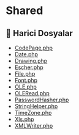 # Shared

<!--Index-->

## 📂 Harici Dosyalar

- [CodePage.php](./CodePage.php)
- [Date.php](./Date.php)
- [Drawing.php](./Drawing.php)
- [Escher.php](./Escher.php)
- [File.php](./File.php)
- [Font.php](./Font.php)
- [OLE.php](./OLE.php)
- [OLERead.php](./OLERead.php)
- [PasswordHasher.php](./PasswordHasher.php)
- [StringHelper.php](./StringHelper.php)
- [TimeZone.php](./TimeZone.php)
- [Xls.php](./Xls.php)
- [XMLWriter.php](./XMLWriter.php)

<!--Index-->
